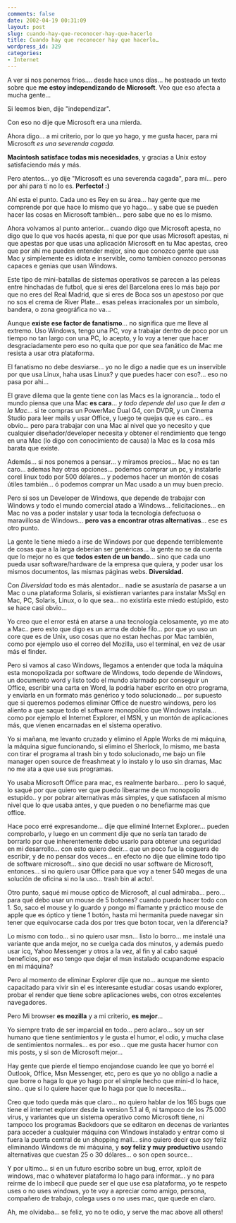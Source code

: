 ```yaml
---
comments: false
date: 2002-04-19 00:31:09
layout: post
slug: cuando-hay-que-reconocer-hay-que-hacerlo
title: Cuando hay que reconocer hay que hacerlo…
wordpress_id: 329
categories:
- Internet
---
```


A ver si nos ponemos frios…. desde hace unos días… he posteado un texto sobre que **me estoy independizando de Microsoft**. Veo que eso afecta a mucha gente…





Si leemos bien, dije &quot;independizar&quot;.  

  

  

  

Con eso no dije que Microsoft era una mierda.  

  

  

  

Ahora digo… a mi criterio, por lo que yo hago, y me gusta hacer, para mi Microsoft _es una severenda cagada_.  

  

  

  

**Macintosh satisface todas mis necesidades**, y gracias a Unix estoy satisfaciendo más y más.  

  

  

  

Pero atentos… yo dije &quot;Microsoft es una severenda cagada&quot;, para mí… pero por ahí para tí no lo es. **Perfecto! :)**  

  

  

  

Ahí esta el punto. Cada uno es Rey en su área… hay gente que me comprende por que hace lo mismo que yo hago… y sabe que se pueden hacer las cosas en Microsoft también… pero sabe que no es lo mismo.  

  

  

  

Ahora volvamos al punto anterior… cuando digo que Microsoft apesta, no digo que lo que vos hacés apesta, ni que por que usas Microsoft apestas, ni que apestas por que usas una aplicación Microsoft en tu Mac apestas, creo que por ahí me pueden entender mejor, sino que conozco gente que usa Mac y simplemente es idiota e inservible, como tambien conozco personas capaces e genias que usan Windows.  

  

  

  

Este tipo de mini-batallas de sistemas operativos se parecen a las peleas entre hinchadas de futbol, que si eres del Barcelona eres lo más bajo por que no eres del Real Madrid, que si eres de Boca sos un apestoso por que no sos el crema de River Plate… esas peleas irracionales por un simbolo, bandera, o zona geográfica no va…  

  

  

  

Aunque **existe ese factor de fanatismo**… no significa que me lleve al extremo. Uso Windows, tengo una PC, voy a trabajar dentro de poco por un tiempo no tan largo con una PC, lo acepto, y lo voy a tener que hacer desgraciadamente pero eso no quita que por que sea fanático de Mac me resista a usar otra plataforma.  

  

  

  

El fanatismo no debe desviarse… yo no le digo a nadie que es un inservible por que usa Linux, haha usas Linux? y que puedes hacer con eso?… eso no pasa por ahi…  

  

  

  

El grave dilema que la gente tiene con las Macs es la ignorancia… todo el mundo piensa que una Mac **es cara**… _y todo depende del uso que le den a la Mac_… si te compras un PowerMac Dual G4, con DVDR, y un Cinema Studio para leer mails y usar Office, y luego te quejas que es caro… es obvio… pero para trabajar con una Mac al nivel que yo necesito y que cualquier diseñador/developer necesita y obtener el rendimiento que tengo en una Mac (lo digo con conocimiento de causa) la Mac es la cosa más barata que existe.  

  

  

  

Además… si nos ponemos a pensar… y miramos precios… Mac no es tan caro… ademas hay otras opciones… podemos comprar un pc, y instalarle corel linux todo por 500 dólares… y podemos hacer un montón de cosas útiles también… ó podemos comprar un Mac usado a un muy buen precio.  

  

  

  

Pero si sos un Developer de Windows, que depende de trabajar con Windows y todo el mundo comercial atado a Windows… felicitaciones… en Mac no vas a poder instalar y usar toda la tecnología defectuosa o maravillosa de Windows… **pero vas a encontrar otras alternativas**… ese es otro punto.  

  

  

  

La gente le tiene miedo a irse de Windows por que depende terriblemente de cosas que a la larga deberían ser genéricas… la gente no se da cuenta que lo mejor no es que **todos esten de un bando**… sino que cada uno pueda usar software/hardware de la empresa que quiera, y poder usar los mismos documentos, las mismas páginas webs. **Diversidad.**  

  

  

  

Con _Diversidad_ todo es más alentador… nadie se asustaría de pasarse a un Mac o una plataforma Solaris, si existieran variantes para instalar MsSql en Mac, PC, Solaris, Linux, o lo que sea… no existiría este miedo estúpido, esto se hace casi obvio…   

  

  

  

Yo creo que el error está en atarse a una tecnología celosamente, yo me ato a Mac.. pero esto que digo es un arma de doble filo… por que yo uso un core que es de Unix, uso cosas que no estan hechas por Mac también, como por ejemplo uso el correo del Mozilla, uso el terminal, en vez de usar más el finder.  

  

  

  

Pero si vamos al caso Windows, llegamos a entender que toda la máquina esta monopolizada por software de Windows, todo depende de Windows, un documento word y listo todo el mundo alarmado por conseguir un Office, escribir una carta en Word, la podría haber escrito en otro programa, y enviarla en un formato más genérico y todo solucionado… por supuesto que si queremos podemos eliminar Office de nuestro windows, pero los aliento a que saque todo el software monopólico que Windows instala… como por ejemplo el Internet Explorer, el MSN, y un montón de aplicaciones más, que vienen encarnadas en el sistema operativo.  

  

  

  

Yo si mañana, me levanto cruzado y elimino el Apple Works de mi máquina, la máquina sigue funcionando, si elimino el Sherlock, lo mismo, me basta con tirar el programa al trash bin y todo solucionado, me bajo un file manager open source de freashmeat y lo instalo y lo uso sin dramas, Mac no me ata a que use sus programas.  

  

  

  

Yo usaba Microsoft Office para mac, es realmente barbaro… pero lo saqué, lo saqué por que quiero ver que puedo liberarme de un monopolio estupido.. y por pobrar alternativas más simples, y que satisfacen al mismo nivel que lo que usaba antes, y que pueden o no benefiarme mas que office.  

  

  

  

Hace poco erré expresandome… dije que eliminé Internet Explorer… pueden comprobarlo, y luego en un comment dije que no sería tan tarado de borrarlo por que inherentemente debo usarlo para obtener una seguridad en mi desarrollo… con esto quiero decir… que un poco fue la ceguera de escribir, y de no pensar dos veces…  en efecto no dije que elimine todo tipo de software microsoft… sino que decidí no usar software de Microsoft, entonces… si no quiero usar Office para que voy a tener 540 megas de una solución de oficina si no la uso… trash bin al acto!.  

  

  

  

Otro punto, saqué mi mouse optico de Microsoft, al cual admiraba… pero… para qué debo usar un mouse de 5 botones? cuando puedo hacer todo con 1. So, saco el mouse y lo guardo y pongo mi flamante y práctico mouse de apple que es óptico y tiene 1 botón, hasta mi hermanita puede navegar sin tener que equivocarse cada dos por tres que boton tocar, ven la diferencia?  

  

  

  

Lo mismo con todo… si no quiero usar msn… listo lo borro… me instalé una variante que anda mejor, no se cuelga cada dos minutos, y además puedo usar icq, Yahoo Messenger y otros a la vez, al fin y al cabo saqué beneficios, por eso tengo que dejar el msn instalado ocupandome espacio en mi máquina?  

  

  

  

Pero al momento de eliminar Explorer dije que no… aunque me siento capacitado para vivir sin el es interesante estudiar cosas usando explorer, probar el render que tiene sobre aplicaciones webs, con otros excelentes navegadores.  

  

  

  

Pero Mi browser **es mozilla** y a mi criterio, **es mejor**…   

  

  

  

Yo siempre trato de ser imparcial en todo… pero aclaro… soy un ser humano que tiene sentimientos y le gusta el humor, el odio, y mucha clase de sentimientos normales… es por eso… que me gusta hacer humor con mis posts, y si son de Microsoft mejor…  

  

  

  

Hay gente que pierde el tiempo enojandose cuando lee que yo borré el Outlook, Office, Msn Messenger, etc, pero es que yo no obligo a nadie a que borre o haga lo que yo hago por el simple hecho que mini-d lo hace, sino.. que si lo quiere hacer que lo haga por que lo necesita…   

  

  

  

Creo que todo queda más que claro… no quiero hablar de los 165 bugs que tiene el internet explorer desde la version 5.1 al 6, ni tampoco de los 75.000 virus, y variantes que un sistema operativo como Microsoft tiene, ni tampoco los programas Backdoors que se editaron en decenas de variantes para acceder a cualquier máquina con Windows instalado y entrar como si fuera la puerta central de un shopping mall… sino quiero decir que soy feliz eliminando Windows de mi máquina, y **soy feliz y muy productivo** usando alternativas que cuestan 25 o 30 dólares… o son open source…   

  

  

  

Y por ultimo… si en un futuro escribo sobre un bug, error, xploit de windows, mac o whatever plataforma lo hago para informar… y no para reirme de lo imbecil que puede ser el que use esa plataforma, yo te respeto uses o no uses windows, yo te voy a apreciar como amigo, persona, compañero de trabajo, colega uses o no uses mac, que quede en claro.  

  

  

  

Ah, me olvidaba… se feliz, yo no te odio, y serve the mac above all others!




 
